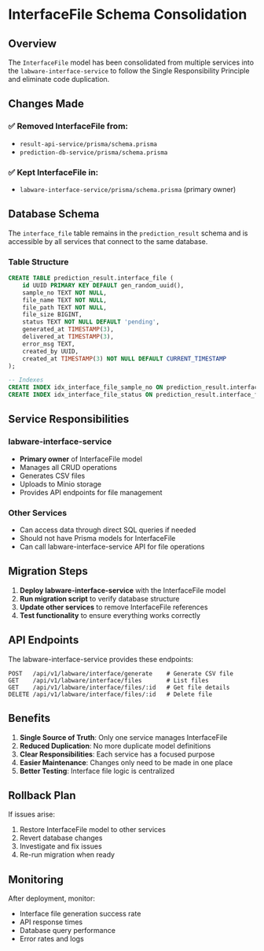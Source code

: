 # InterfaceFile Schema Consolidation

## Overview

The `InterfaceFile` model has been consolidated from multiple services into the `labware-interface-service` to follow the Single Responsibility Principle and eliminate code duplication.

## Changes Made

### ✅ Removed InterfaceFile from:
- `result-api-service/prisma/schema.prisma`
- `prediction-db-service/prisma/schema.prisma`

### ✅ Kept InterfaceFile in:
- `labware-interface-service/prisma/schema.prisma` (primary owner)

## Database Schema

The `interface_file` table remains in the `prediction_result` schema and is accessible by all services that connect to the same database.

### Table Structure
```sql
CREATE TABLE prediction_result.interface_file (
    id UUID PRIMARY KEY DEFAULT gen_random_uuid(),
    sample_no TEXT NOT NULL,
    file_name TEXT NOT NULL,
    file_path TEXT NOT NULL,
    file_size BIGINT,
    status TEXT NOT NULL DEFAULT 'pending',
    generated_at TIMESTAMP(3),
    delivered_at TIMESTAMP(3),
    error_msg TEXT,
    created_by UUID,
    created_at TIMESTAMP(3) NOT NULL DEFAULT CURRENT_TIMESTAMP
);

-- Indexes
CREATE INDEX idx_interface_file_sample_no ON prediction_result.interface_file(sample_no);
CREATE INDEX idx_interface_file_status ON prediction_result.interface_file(status);
```

## Service Responsibilities

### labware-interface-service
- **Primary owner** of InterfaceFile model
- Manages all CRUD operations
- Generates CSV files
- Uploads to Minio storage
- Provides API endpoints for file management

### Other Services
- Can access data through direct SQL queries if needed
- Should not have Prisma models for InterfaceFile
- Can call labware-interface-service API for file operations

## Migration Steps

1. **Deploy labware-interface-service** with the InterfaceFile model
2. **Run migration script** to verify database structure
3. **Update other services** to remove InterfaceFile references
4. **Test functionality** to ensure everything works correctly

## API Endpoints

The labware-interface-service provides these endpoints:

```
POST   /api/v1/labware/interface/generate    # Generate CSV file
GET    /api/v1/labware/interface/files       # List files
GET    /api/v1/labware/interface/files/:id   # Get file details
DELETE /api/v1/labware/interface/files/:id   # Delete file
```

## Benefits

1. **Single Source of Truth**: Only one service manages InterfaceFile
2. **Reduced Duplication**: No more duplicate model definitions
3. **Clear Responsibilities**: Each service has a focused purpose
4. **Easier Maintenance**: Changes only need to be made in one place
5. **Better Testing**: Interface file logic is centralized

## Rollback Plan

If issues arise:
1. Restore InterfaceFile model to other services
2. Revert database changes
3. Investigate and fix issues
4. Re-run migration when ready

## Monitoring

After deployment, monitor:
- Interface file generation success rate
- API response times
- Database query performance
- Error rates and logs
